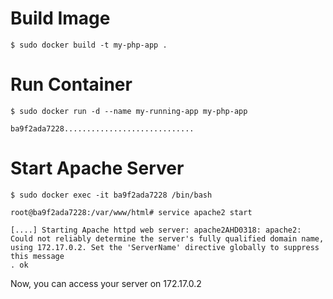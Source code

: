 # Build Image
```
$ sudo docker build -t my-php-app .
```

# Run Container
```
$ sudo docker run -d --name my-running-app my-php-app

ba9f2ada7228.............................
```

# Start Apache Server
```
$ sudo docker exec -it ba9f2ada7228 /bin/bash

root@ba9f2ada7228:/var/www/html# service apache2 start

[....] Starting Apache httpd web server: apache2AHD0318: apache2: Could not reliably determine the server's fully qualified domain name, using 172.17.0.2. Set the 'ServerName' directive globally to suppress this message
. ok 

```

Now, you can access your server on 172.17.0.2